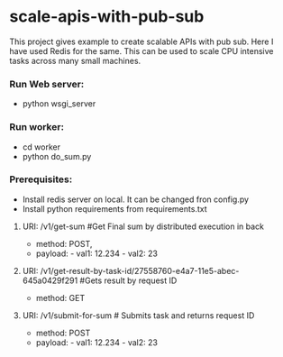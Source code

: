 # scale-apis-with-pub-sub
This project gives example to create scalable APIs with pub sub. Here I have used Redis for the same. This can be used to scale CPU intensive tasks across many small machines. 

### Run Web server:
- python wsgi_server

### Run worker:
- cd worker
- python do_sum.py

### Prerequisites:
- Install redis server on local. It can be changed fron config.py
- Install python requirements from requirements.txt


1.  URI: /v1/get-sum  #Get Final sum by distributed execution in back
    - method: POST,
    - payload: 
          - val1: 12.234
          - val2: 23

2.  URI: /v1/get-result-by-task-id/27558760-e4a7-11e5-abec-645a0429f291    #Gets result by request ID
    - method: GET

3.  URI: /v1/submit-for-sum    # Submits task and returns request ID
    - method: POST
    - payload: 
          - val1: 12.234
          - val2: 23
